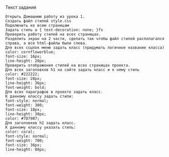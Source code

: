 Текст задания

    Открыть Домашнюю работу из урока 1.
    Создать файл стилей style.css
    Подключить ко всем страницам
    Задать стиль a { text-decoration: none; }fs
    Проверить работу стилей на всех страницах.
    Разделить экран на 2 части, сделать так чтобы файл стилей располагался справа, а все html-файлы были слева.
    Для всех ссылок меню задать класс (придумать логичное название класса)
    color: cornflowerblue;
    font-size: 16px;
    line-height: 20px;
    Проверить отображения стилей на всех страницах проекта.
    Для всех заголовков h1 на сайте задать класс и к нему стиль
    color: #222222;
    font-size: 28px;
    line-height: 36px;
    font-weight: bold;
    Для всех параграфов в проекте задать класс.
    К данному классу задать стили:
    font-style: normal;
    font-weight: 300;
    font-size: 18px;
    line-height: 30px;
    color: #7D7987;
    Для заголовков h2 задать класс.
    К данному классу указать стиль:
    color: coral;
    font-style: normal;
    font-weight: 700;
    font-size: 36px;
    line-height: 80px;

